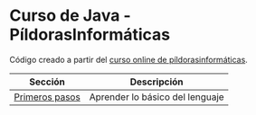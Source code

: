 # Curso de Java - PíldorasInformáticas

Código creado a partir del [curso online de píldorasinformáticas](https://www.youtube.com/playlist?list=PLU8oAlHdN5BktAXdEVCLUYzvDyqRQJ2lk).


| Sección | Descripción |
|--|--|
| [Primeros pasos](https://github.com/RoberHerraiz/Java/tree/main/PrimerosPasos) | Aprender lo básico del lenguaje |
